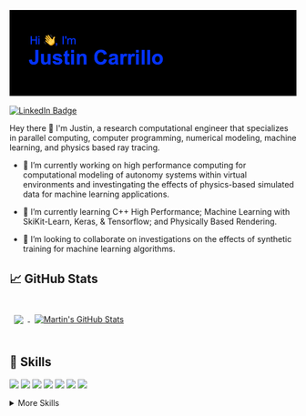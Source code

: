 
[![Justin's GitHub Banner](./assets/GitHubHeader.png)](https://www.linkedin.com/in/jtcarrillo)

[![LinkedIn Badge](https://img.shields.io/badge/LinkedIn-Profile-informational?style=flat&logo=linkedin&logoColor=white&color=0D76A8)](https://www.linkedin.com/in/jtcarrillo)

Hey there 👋
I'm Justin, a research computational engineer that specializes in parallel computing, computer programming, numerical modeling, machine learning, and physics based ray tracing. 

- 🔭 I’m currently working on high performance computing for computational modeling of autonomy systems within virtual environments and investingating the effects of physics-based simulated data for machine learning applications. 

- 🌱 I’m currently learning C++ High Performance; Machine Learning with SkiKit-Learn, Keras, & Tensorflow; and Physically Based Rendering. 

- 👯 I’m looking to collaborate on investigations on the effects of synthetic training for machine learning algorithms. 


## &#x1f4c8; GitHub Stats

<br>

<a href="https://github.com/jtcarrillo">
  <img align="center" style="margin:0.5rem" src="https://github-readme-stats.vercel.app/api/top-langs/?username=jtcarrillo&hide=html,css&title_color=ffffff&text_color=c9cacc&icon_color=4AB197&bg_color=1A2B34" />
</a>

<a href="https://github.com/jtcarrillo">
  <img align="center" style="margin:0.5rem" src="https://github-readme-stats.vercel.app/api?username=jtcarrillo&show_icons=true&line_height=27&count_private=true&title_color=ffffff&text_color=c9cacc&icon_color=4AB097&bg_color=1A2B34" alt="Martin's GitHub Stats" />
</a>

<br>
<br>

## 💼 Skills

![](https://img.shields.io/badge/Code-C-informational?style=flat&logo=C&logoColor=white&color=4AB197)
![](https://img.shields.io/badge/Code-C++-informational?style=flat&logo=C++&logoColor=white&color=4AB197)
![](https://img.shields.io/badge/Code-Python-informational?style=flat&logo=python&logoColor=white&color=4AB197)
![](https://img.shields.io/badge/Code-MPI-informational?style=flat&logo=mpi&logoColor=white&color=4AB197)
![](https://img.shields.io/badge/Code-OpenMP-informational?style=flat&logo=openmp&logoColor=white&color=4AB197)
![](https://img.shields.io/badge/Code-POSIX-informational?style=flat&logo=posix&logoColor=white&color=4AB197)
![](https://img.shields.io/badge/Code-CUDA-informational?style=flat&logo=cuda&logoColor=white&color=4AB197)

<details>
<summary>More Skills</summary>
<br>

![](https://img.shields.io/badge/Software-Embree-informational?style=flat&logo=embree&logoColor=white&color=4AB197)
![](https://img.shields.io/badge/Software-PBRT-informational?style=flat&logo=pbrt&logoColor=white&color=4AB197)
![](https://img.shields.io/badge/Software-TensorFlow-informational?style=flat&logo=tensorflow&logoColor=white&color=4AB197)
![](https://img.shields.io/badge/Software-Panda-informational?style=flat&logo=panda&logoColor=white&color=4AB197)
![](https://img.shields.io/badge/Software-Chrono-informational?style=flat&logo=chrono&logoColor=white&color=4AB197)
![](https://img.shields.io/badge/Software-Skikit-informational?style=flat&logo=skitkit&logoColor=white&color=4AB197)
![](https://img.shields.io/badge/Software-NumPy-informational?style=flat&logo=numpy&logoColor=white&color=4AB197)

<br>

![](https://img.shields.io/badge/Tools-Doxygen-informational?style=flat&logo=doxygen&logoColor=white&color=4AB197)
![](https://img.shields.io/badge/Tools-GitHub-informational?style=flat&logo=GitHub&logoColor=white&color=4AB197)
![](https://img.shields.io/badge/Tools-GitLab-informational?style=flat&logo=GitLab&logoColor=white&color=4AB197)
![](https://img.shields.io/badge/Tools-Bitbucket-informational?style=flat&logo=Bitbucket&logoColor=white&color=4AB197)
![](https://img.shields.io/badge/Tools-CMake-informational?style=flat&logo=cmake&logoColor=white&color=4AB197)
![](https://img.shields.io/badge/Tools-Docker-informational?style=flat&logo=docker&logoColor=white&color=4AB197)
![](https://img.shields.io/badge/Tools-GoogleTest-informational?style=flat&logo=googletest&logoColor=white&color=4AB197)

<br>

![](https://img.shields.io/badge/Skills-Algorithms-informational?style=flat&logo=algorithms&logoColor=white&color=4AB197)
![](https://img.shields.io/badge/Skills-Data_Structures-informational?style=flat&logo=data_structures&logoColor=white&color=4AB197)

</details>

<br>

<!--

https://img.shields.io/badge/<LABEL>-<MESSAGE>-<COLOR>

**jtcarrillo/jtcarrillo** is a ✨ _special_ ✨ repository because its `README.md` (this file) appears on your GitHub profile.

-->
